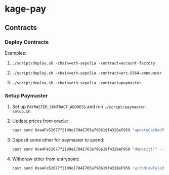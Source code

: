 # kage-pay

## Contracts

### Deploy Contracts

Examples:

1. `./script/deploy.sh -chain=eth-sepolia -contract=account-factory`

1. `./script/deploy.sh -chain=eth-sepolia -contract=erc-5564-announcer`

1. `./script/deploy.sh -chain=eth-sepolia -contract=paymaster`

### Setup Paymaster

1. Set up `PAYMASTER_CONTRACT_ADDRESS` and run `./script/paymaster-setup.sh`

1. Update prices from oracle:

   ```bash
   cast send 0xa4Fe52677f2109e1704E765a790619f432BeF959 "updateCachedPrice(bool)" "false" --rpc-url https://public.stackup.sh/api/v1/node/ethereum-sepolia --private-key={PRIVATE_KEY}
   ```

1. Deposit some ether for paymaster to spend:

   ```bash
   cast send 0xa4Fe52677f2109e1704E765a790619f432BeF959 "deposit()" --value 0.1ether --rpc-url https://public.stackup.sh/api/v1/node/ethereum-sepolia --private-key={PRIVATE_KEY}
   ```

1. Withdraw ether from entrypoint:

   ```bash
   cast send 0xa4Fe52677f2109e1704E765a790619f432BeF959 "withdrawTo(address, uint256)" "0xaAb237BCC5559c34A602EeC5D5681A6158718B59" "0.1ether" --rpc-url https://public.stackup.sh/api/v1/node/ethereum-sepolia --private-key={PRIVATE_KEY}
   ```

